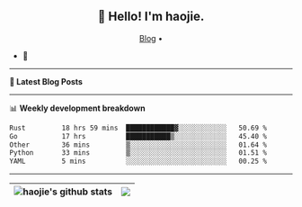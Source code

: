 <h2 align="center">👋 Hello! I'm haojie.</h2>
<p align="center">
  <a href="https://aoyouer.com">Blog</a> •
</p>


- 🔭 


-------

**📝 Latest Blog Posts**


-------

📊 **Weekly development breakdown**
<!--START_SECTION:waka-->

```txt
Rust         18 hrs 59 mins  ████████████▓░░░░░░░░░░░░   50.69 %
Go           17 hrs          ███████████▒░░░░░░░░░░░░░   45.40 %
Other        36 mins         ▒░░░░░░░░░░░░░░░░░░░░░░░░   01.64 %
Python       33 mins         ▒░░░░░░░░░░░░░░░░░░░░░░░░   01.51 %
YAML         5 mins          ░░░░░░░░░░░░░░░░░░░░░░░░░   00.25 %
```

<!--END_SECTION:waka-->

-------



| <img align="center" src="https://github-readme-stats.vercel.app/api?username=haojie06&show_icons=true&theme=graywhite&show_icons=true&count_private=true&include_all_commits=true&hide_border=true" alt="haojie's github stats" /> | <img align="center" src="https://github-readme-stats.vercel.app/api/top-langs/?username=haojie06&layout=compact&theme=graywhite&hide_border=true&hide=css,html" /> |
| ------------- | ------------- |


